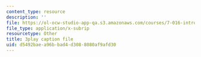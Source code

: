 ```yaml
---
content_type: resource
description: ''
file: https://ol-ocw-studio-app-qa.s3.amazonaws.com/courses/7-016-introductory-biology-fall-2018/d5492baea96bbad4d3088080af9afd30_hDppkpYcBdg.srt
file_type: application/x-subrip
resourcetype: Other
title: 3play caption file
uid: d5492bae-a96b-bad4-d308-8080af9afd30
---
```

